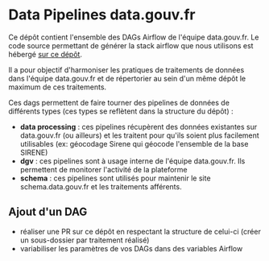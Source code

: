 # Data Pipelines data.gouv.fr

Ce dépôt contient l'ensemble des DAGs Airflow de l'équipe data.gouv.fr. Le code source permettant de générer la stack airflow que nous utilisons est hébergé [sur ce dépôt](https://github.com/etalab/data-engineering-stack).

Il a pour objectif d'harmoniser les pratiques de traitements de données dans l'équipe data.gouv.fr et de répertorier au sein d'un même dépôt le maximum de ces traitements.

Ces dags permettent de faire tourner des pipelines de données de différents types (ces types se reflètent dans la structure du dépôt) : 
- **data processing** : ces pipelines récupèrent des données existantes sur data.gouv.fr (ou ailleurs) et les traitent pour qu'ils soient plus facilement utilisables (ex: géocodage Sirene qui géocode l'ensemble de la base SIRENE)
- **dgv** : ces pipelines sont à usage interne de l'équipe data.gouv.fr. Ils permettent de monitorer l'activité de la plateforme
- **schema** : ces pipelines sont utilisés pour maintenir le site schema.data.gouv.fr et les traitements afférents.

## Ajout d'un DAG

- réaliser une PR sur ce dépôt en respectant la structure de celui-ci (créer un sous-dossier par traitement réalisé)
- variabiliser les paramètres de vos DAGs dans des variables Airflow